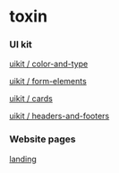 # toxin

### UI kit

[uikit / color-and-type](https://mysunlight86.github.io/toxin/dist/color-and-type.html) <br>

[uikit / form-elements](https://mysunlight86.github.io/toxin/dist/form-elements.html) <br>

[uikit / cards](https://mysunlight86.github.io/toxin/dist/cards.html) <br>

[uikit / headers-and-footers](https://mysunlight86.github.io/toxin/dist/headers-and-footers.html) <br>

### Website pages

[landing](https://mysunlight86.github.io/toxin/dist/index.html)<br>
